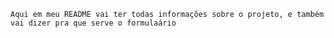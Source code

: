 `` Aqui em meu README vai ter todas informações sobre o projeto, e também vai dizer pra que serve o formulaário ``